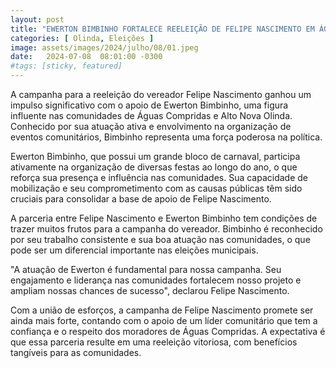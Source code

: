 ```yaml
---
layout: post
title: "EWERTON BIMBINHO FORTALECE REELEIÇÃO DE FELIPE NASCIMENTO EM ÁGUAS COMPRIDAS"
categories: [ Olinda, Eleições ]
image: assets/images/2024/julho/08/01.jpeg
date:   2024-07-08  08:01:00 -0300
#tags: [sticky, featured]
---
```

A campanha para a reeleição do vereador Felipe Nascimento ganhou um impulso significativo com o apoio de Ewerton Bimbinho, uma figura influente nas comunidades de Águas Compridas e Alto Nova Olinda. Conhecido por sua atuação ativa e envolvimento na organização de eventos comunitários, Bimbinho representa uma força poderosa na política.

Ewerton Bimbinho, que possui um grande bloco de carnaval, participa ativamente na organização de diversas festas ao longo do ano, o que reforça sua presença e influência nas comunidades. Sua capacidade de mobilização e seu comprometimento com as causas públicas têm sido cruciais para consolidar a base de apoio de Felipe Nascimento.

A parceria entre Felipe Nascimento e Ewerton Bimbinho tem condições de trazer muitos frutos para a campanha do vereador. Bimbinho é reconhecido por seu trabalho consistente e sua boa atuação nas comunidades, o que pode ser um diferencial importante nas eleições municipais. 

"A atuação de Ewerton é fundamental para nossa campanha. Seu engajamento e liderança nas comunidades fortalecem nosso projeto e ampliam nossas chances de sucesso", declarou Felipe Nascimento.

Com a união de esforços, a campanha de Felipe Nascimento promete ser ainda mais forte, contando com o apoio de um líder comunitário que tem a confiança e o respeito dos moradores de Águas Compridas. A expectativa é que essa parceria resulte em uma reeleição vitoriosa, com benefícios tangíveis para as comunidades.